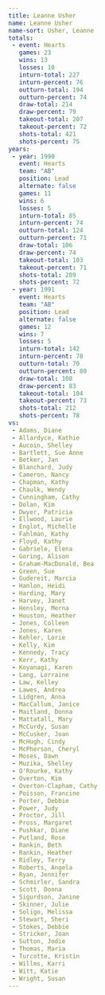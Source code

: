 ```yaml
---
title: Leanne Usher
name: Leanne Usher
name-sort: Usher, Leanne
totals:
 - event: Hearts
   games: 23
   wins: 13
   losses: 10
   inturn-total: 227
   inturn-percent: 76
   outturn-total: 194
   outturn-percent: 74
   draw-total: 214
   draw-percent: 79
   takeout-total: 207
   takeout-percent: 72
   shots-total: 421
   shots-percent: 75
years:
 - year: 1990
   event: Hearts
   team: "AB"
   position: Lead
   alternate: false
   games: 11
   wins: 6
   losses: 5
   inturn-total: 85
   inturn-percent: 74
   outturn-total: 124
   outturn-percent: 71
   draw-total: 106
   draw-percent: 74
   takeout-total: 103
   takeout-percent: 71
   shots-total: 209
   shots-percent: 72
 - year: 1991
   event: Hearts
   team: "AB"
   position: Lead
   alternate: false
   games: 12
   wins: 7
   losses: 5
   inturn-total: 142
   inturn-percent: 78
   outturn-total: 70
   outturn-percent: 80
   draw-total: 108
   draw-percent: 83
   takeout-total: 104
   takeout-percent: 73
   shots-total: 212
   shots-percent: 78
vs:
 - Adams, Diane
 - Allardyce, Kathie
 - Aucoin, Shelley
 - Bartlett, Sue Anne
 - Betker, Jan
 - Blanchard, Judy
 - Cameron, Nancy
 - Chapman, Kathy
 - Chaulk, Wendy
 - Cunningham, Cathy
 - Dolan, Kim
 - Dwyer, Patricia
 - Ellwood, Laurie
 - Englot, Michelle
 - Fahlman, Kathy
 - Floyd, Kathy
 - Gabriele, Elena
 - Goring, Alison
 - Graham-MacDonald, Bea
 - Green, Sue
 - Gudereit, Marcia
 - Hanlon, Heidi
 - Harding, Mary
 - Harvey, Janet
 - Hensley, Merna
 - Houston, Heather
 - Jones, Colleen
 - Jones, Karen
 - Kehler, Lorie
 - Kelly, Kim
 - Kennedy, Tracy
 - Kerr, Kathy
 - Koyanagi, Karen
 - Lang, Lorraine
 - Law, Kelley
 - Lawes, Andrea
 - Lidgren, Anna
 - MacCallum, Janice
 - Maitland, Donna
 - Mattatall, Mary
 - McCurdy, Susan
 - McCusker, Joan
 - McHugh, Cindy
 - McPherson, Cheryl
 - Moses, Dawn
 - Muzika, Shelley
 - O'Rourke, Kathy
 - Overton, Kim
 - Overton-Clapham, Cathy
 - Poisson, Francine
 - Porter, Debbie
 - Power, Judy
 - Proctor, Jill
 - Pross, Margaret
 - Pushkar, Diane
 - Putland, Rose
 - Rankin, Beth
 - Rankin, Heather
 - Ridley, Terry
 - Roberts, Angela
 - Ryan, Jennifer
 - Schmirler, Sandra
 - Scott, Donna
 - Sigurdson, Janine
 - Skinner, Julie
 - Soligo, Melissa
 - Stewart, Sheri
 - Stokes, Debbie
 - Stricker, Joan
 - Sutton, Jodie
 - Thomas, Maria
 - Turcotte, Kristin
 - Willms, Karri
 - Witt, Katie
 - Wright, Susan
---
```

